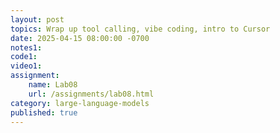 ```yaml
---
layout: post
topics: Wrap up tool calling, vibe coding, intro to Cursor
date: 2025-04-15 08:00:00 -0700
notes1: 
code1: 
video1: 
assignment:
    name: Lab08
    url: /assignments/lab08.html
category: large-language-models
published: true
---
```

